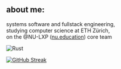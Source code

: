 ## about me:
systems software and fullstack engineering, <br>studying computer science at ETH Zürich,<br>on the @NU-LXP ([nu.education](https://nu.education)) core team

![Rust](https://img.shields.io/badge/rust-%23000000.svg?style=for-the-badge&logo=rust&logoColor=white)

[![GitHub Streak](http://github-readme-streak-stats.herokuapp.com?user=d3psi&theme=dark)](https://git.io/streak-stats)
